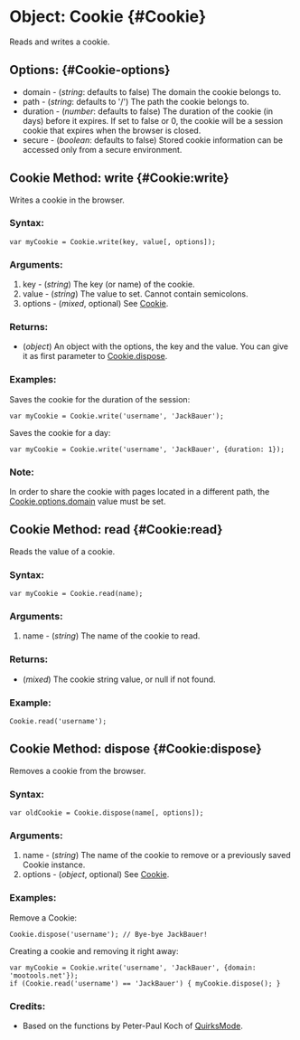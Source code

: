 # Object: Cookie {#Cookie}

Reads and writes a cookie.

## Options: {#Cookie-options}

* domain   - (*string*: defaults to false) The domain the cookie belongs to.
* path     - (*string*: defaults to '/') The path the cookie belongs to.
* duration - (*number*: defaults to false) The duration of the cookie (in days) before it expires. If set to false or 0, the cookie will be a session cookie that expires when the browser is closed.
* secure   - (*boolean*: defaults to false) Stored cookie information can be accessed only from a secure environment.

## Cookie Method: write {#Cookie:write}

Writes a cookie in the browser.

### Syntax:

	var myCookie = Cookie.write(key, value[, options]);

### Arguments:

1. key     - (*string*) The key (or name) of the cookie.
2. value   - (*string*) The value to set. Cannot contain semicolons.
3. options - (*mixed*, optional) See [Cookie][].

### Returns:

* (*object*) An object with the options, the key and the value. You can give it as first parameter to [Cookie.dispose][].

### Examples:

Saves the cookie for the duration of the session:

	var myCookie = Cookie.write('username', 'JackBauer');

Saves the cookie for a day:

	var myCookie = Cookie.write('username', 'JackBauer', {duration: 1});

### Note:

In order to share the cookie with pages located in a different path, the [Cookie.options.domain][Cookie.options] value must be set.

## Cookie Method: read {#Cookie:read}

Reads the value of a cookie.

### Syntax:

	var myCookie = Cookie.read(name);

### Arguments:

1. name - (*string*) The name of the cookie to read.

### Returns:

* (*mixed*) The cookie string value, or null if not found.

### Example:

	Cookie.read('username');

## Cookie Method: dispose {#Cookie:dispose}

Removes a cookie from the browser.

### Syntax:

	var oldCookie = Cookie.dispose(name[, options]);

### Arguments:

1. name - (*string*) The name of the cookie to remove or a previously saved Cookie instance.
2. options - (*object*, optional) See [Cookie][].

### Examples:

Remove a Cookie:

	Cookie.dispose('username'); // Bye-bye JackBauer!

Creating a cookie and removing it right away:

	var myCookie = Cookie.write('username', 'JackBauer', {domain: 'mootools.net'});
	if (Cookie.read('username') == 'JackBauer') { myCookie.dispose(); }

### Credits:

- Based on the functions by Peter-Paul Koch of [QuirksMode][].

[Cookie.dispose]: #Cookie:dispose
[Cookie.options]: #Cookie-options
[Cookie]: #Cookie
[QuirksMode]: http://www.quirksmode.org

